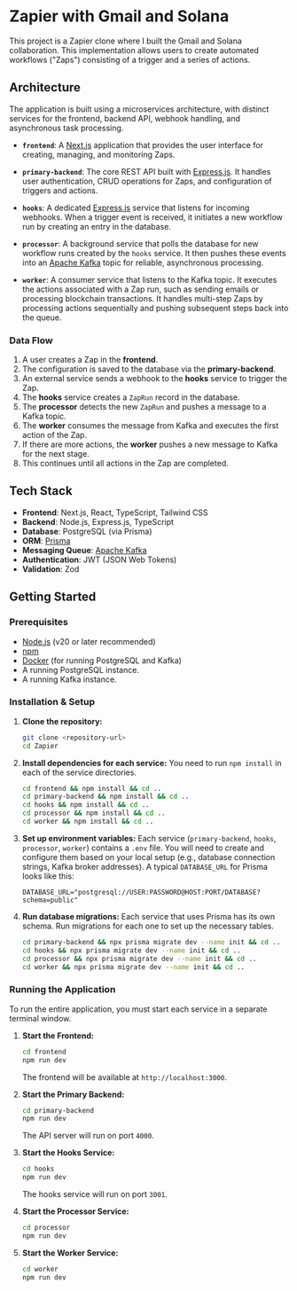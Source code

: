 # Zapier with Gmail and Solana

This project is a Zapier clone where I built the Gmail and Solana collaboration. This implementation allows users to create automated workflows ("Zaps") consisting of a trigger and a series of actions.

## Architecture

The application is built using a microservices architecture, with distinct services for the frontend, backend API, webhook handling, and asynchronous task processing.

-   **`frontend`**: A [Next.js](https://nextjs.org/) application that provides the user interface for creating, managing, and monitoring Zaps.

-   **`primary-backend`**: The core REST API built with [Express.js](https://expressjs.com/). It handles user authentication, CRUD operations for Zaps, and configuration of triggers and actions.

-   **`hooks`**: A dedicated [Express.js](https://expressjs.com/) service that listens for incoming webhooks. When a trigger event is received, it initiates a new workflow run by creating an entry in the database.

-   **`processor`**: A background service that polls the database for new workflow runs created by the `hooks` service. It then pushes these events into an [Apache Kafka](https://kafka.apache.org/) topic for reliable, asynchronous processing.

-   **`worker`**: A consumer service that listens to the Kafka topic. It executes the actions associated with a Zap run, such as sending emails or processing blockchain transactions. It handles multi-step Zaps by processing actions sequentially and pushing subsequent steps back into the queue.

### Data Flow

1.  A user creates a Zap in the **frontend**.
2.  The configuration is saved to the database via the **primary-backend**.
3.  An external service sends a webhook to the **hooks** service to trigger the Zap.
4.  The **hooks** service creates a `ZapRun` record in the database.
5.  The **processor** detects the new `ZapRun` and pushes a message to a Kafka topic.
6.  The **worker** consumes the message from Kafka and executes the first action of the Zap.
7.  If there are more actions, the **worker** pushes a new message to Kafka for the next stage.
8.  This continues until all actions in the Zap are completed.

## Tech Stack

-   **Frontend**: Next.js, React, TypeScript, Tailwind CSS
-   **Backend**: Node.js, Express.js, TypeScript
-   **Database**: PostgreSQL (via Prisma)
-   **ORM**: [Prisma](https://www.prisma.io/)
-   **Messaging Queue**: [Apache Kafka](https://kafka.apache.org/)
-   **Authentication**: JWT (JSON Web Tokens)
-   **Validation**: Zod

## Getting Started

### Prerequisites

-   [Node.js](https://nodejs.org/en) (v20 or later recommended)
-   [npm](https://www.npmjs.com/)
-   [Docker](https://www.docker.com/) (for running PostgreSQL and Kafka)
-   A running PostgreSQL instance.
-   A running Kafka instance.

### Installation & Setup

1.  **Clone the repository:**
    ```bash
    git clone <repository-url>
    cd Zapier
    ```

2.  **Install dependencies for each service:**
    You need to run `npm install` in each of the service directories.
    ```bash
    cd frontend && npm install && cd ..
    cd primary-backend && npm install && cd ..
    cd hooks && npm install && cd ..
    cd processor && npm install && cd ..
    cd worker && npm install && cd ..
    ```

3.  **Set up environment variables:**
    Each service (`primary-backend`, `hooks`, `processor`, `worker`) contains a `.env` file. You will need to create and configure them based on your local setup (e.g., database connection strings, Kafka broker addresses). A typical `DATABASE_URL` for Prisma looks like this:
    ```
    DATABASE_URL="postgresql://USER:PASSWORD@HOST:PORT/DATABASE?schema=public"
    ```

4.  **Run database migrations:**
    Each service that uses Prisma has its own schema. Run migrations for each one to set up the necessary tables.
    ```bash
    cd primary-backend && npx prisma migrate dev --name init && cd ..
    cd hooks && npx prisma migrate dev --name init && cd ..
    cd processor && npx prisma migrate dev --name init && cd ..
    cd worker && npx prisma migrate dev --name init && cd ..
    ```

### Running the Application

To run the entire application, you must start each service in a separate terminal window.

1.  **Start the Frontend:**
    ```bash
    cd frontend
    npm run dev
    ```
    The frontend will be available at `http://localhost:3000`.

2.  **Start the Primary Backend:**
    ```bash
    cd primary-backend
    npm run dev
    ```
    The API server will run on port `4000`.

3.  **Start the Hooks Service:**
    ```bash
    cd hooks
    npm run dev
    ```
    The hooks service will run on port `3001`.

4.  **Start the Processor Service:**
    ```bash
    cd processor
    npm run dev
    ```

5.  **Start the Worker Service:**
    ```bash
    cd worker
    npm run dev
    ```
